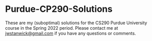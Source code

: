 # Purdue-CP290-Solutions
These are my (suboptimal) solutions for the CS290 Purdue University course in the Spring 2022 period. Please contact me at jwstanwick@gmail.com if you have any questions or comments.
